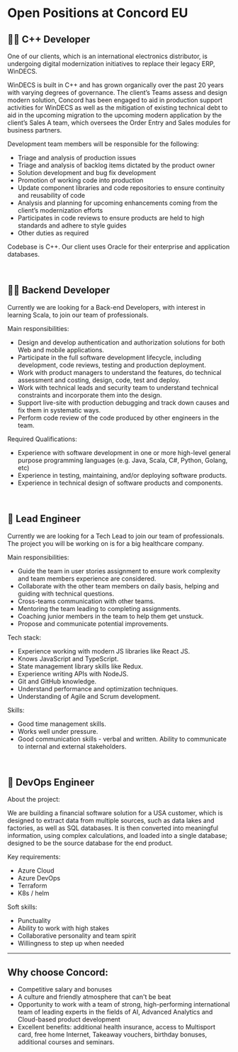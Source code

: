 
# Open Positions at Concord EU

👨‍🏭 C++ Developer
--------------

One of our clients, which is an international electronics distributor, is undergoing digital modernization initiatives to replace their legacy ERP, WinDECS.  

WinDECS is built in C++ and has grown organically over the past 20 years with varying degrees of governance. The client’s Teams assess and design modern solution, Concord has been engaged to aid in production support activities for WinDECS as well as the mitigation of existing technical debt to aid in the upcoming migration to the upcoming modern application by the client’s Sales A team, which oversees the Order Entry and Sales modules for business partners.  


Development team members will be responsible for the following:  

- Triage and analysis of production issues  
- Triage and analysis of backlog items dictated by the product owner  
- Solution development and bug fix development  
- Promotion of working code into production  
- Update component libraries and code repositories to ensure continuity and reusability of code  
- Analysis and planning for upcoming enhancements coming from the client’s modernization efforts  
- Participates in code reviews to ensure products are held to high standards and adhere to style guides  
- Other duties as required  
   
   
Codebase is C++. Our client uses Oracle for their enterprise and application databases.  


<br />

🧑‍🔧 Backend Developer
------------------

Currently we are looking for a Back-end Developers, with interest in learning Scala, to join our team of professionals.


Main responsibilities:


- Design and develop authentication and authorization solutions for both Web and mobile applications.
- Participate in the full software development lifecycle, including development, code reviews, testing and production deployment.
- Work with product managers to understand the features, do technical assessment and costing, design, code, test and deploy.
- Work with technical leads and security team to understand technical constraints and incorporate them into the design.
- Support live-site with production debugging and track down causes and fix them in systematic ways.
- Perform code review of the code produced by other engineers in the team.


Required Qualifications:


- Experience with software development in one or more high-level general purpose programming languages (e.g. Java, Scala, C#, Python, Golang, etc)
- Experience in testing, maintaining, and/or deploying software products.
- Experience in technical design of software products and components.


<br />

👷 Lead Engineer
--------------

Currently we are looking for a Tech Lead to join our team of professionals. The project you will be working on is for a big healthcare company.


Main responsibilities:


- Guide the team in user stories assignment to ensure work complexity and team members experience are considered.
- Collaborate with the other team members on daily basis, helping and guiding with technical questions.
- Cross-teams communication with other teams.
- Mentoring the team leading to completing assignments.
- Coaching junior members in the team to help them get unstuck.
- Propose and communicate potential improvements.


Tech stack:


- Experience working with modern JS libraries like React JS.
- Knows JavaScript and TypeScript.
- State management library skills like Redux.
- Experience writing APIs with NodeJS.
- Git and GitHub knowledge.
- Understand performance and optimization techniques.
- Understanding of Agile and Scrum development.



Skills:


- Good time management skills.
- Works well under pressure.
- Good communication skills - verbal and written. Ability to communicate to internal and external stakeholders.

<br />

🤯 DevOps Engineer
----------------


About the project:  

We are building a financial software solution for a USA customer, which is designed to extract data from multiple sources, such as data lakes and factories, as well as SQL databases. It is then converted into meaningful information, using complex calculations, and loaded into a single database; designed to be the source database for the end product. 

Key requirements: 

- Azure Cloud 
- Azure DevOps 
- Terraform 
- K8s / helm 
  

Soft skills: 

- Punctuality 
- Ability to work with high stakes 
- Collaborative personality and team spirit 
- Willingness to step up when needed 
  
------------------

Why choose Concord: 
-------------------

- Competitive salary and bonuses 
- A culture and friendly atmosphere that can't be beat 
- Opportunity to work with a team of strong, high-performing international team of leading experts in the fields of AI, Advanced Analytics and Cloud-based product development 
- Excellent benefits: additional health insurance, access to Multisport card, free home Internet, Takeaway vouchers, birthday bonuses, additional courses and seminars. 
